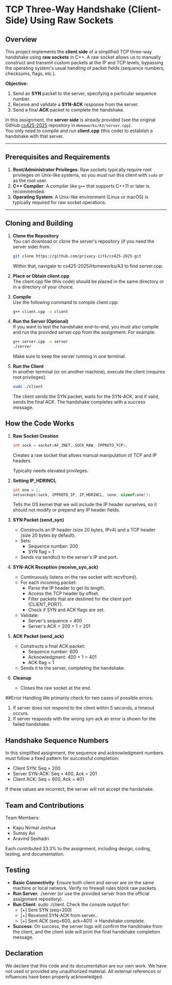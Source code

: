 # TCP Three-Way Handshake (Client-Side) Using Raw Sockets

## Overview
This project implements the **client side** of a simplified TCP three-way handshake using **raw sockets** in C++. A raw socket allows us to manually construct and transmit custom packets at the IP and TCP levels, bypassing the operating system's usual handling of packet fields (sequence numbers, checksums, flags, etc.).

**Objective:**
1. Send an **SYN** packet to the server, specifying a particular sequence number.
2. Receive and validate a **SYN-ACK** response from the server.
3. Send a final **ACK** packet to complete the handshake.

In this assignment, the **server side** is already provided (see the original GitHub [cs425-2025](https://github.com/privacy-iitk/cs425-2025.git) repository in `Homeworks/A3/server.cpp`).  
You only need to compile and run **client.cpp** (this code) to establish a handshake with that server.

---

## Prerequisites and Requirements
1. **Root/Administrator Privileges**: Raw sockets typically require root privileges on Unix-like systems, so you must run this client with `sudo` or as the root user.
2. **C++ Compiler**: A compiler like `g++` that supports C++11 or later is recommended.
3. **Operating System**: A Unix-like environment (Linux or macOS) is typically required for raw socket operations.

---

## Cloning and Building

1. **Clone the Repository**  
   You can download or clone the server's repository (if you need the server side) from:
   ```bash
   git clone https://github.com/privacy-iitk/cs425-2025.git
   ```
   Within that, navigate to cs425-2025/Homeworks/A3 to find server.cpp.

2. **Place or Obtain client.cpp**  
   The client.cpp file (this code) should be placed in the same directory or in a directory of your choice.

3. **Compile**  
   Use the following command to compile client.cpp:
   ```bash
   g++ client.cpp -o client
   ```

4. **Run the Server (Optional)**  
   If you want to test the handshake end-to-end, you must also compile and run the provided server.cpp from the assignment. For example:
   ```bash
   g++ server.cpp -o server
   ./server
   ```
   Make sure to keep the server running in one terminal.

5. **Run the Client**  
   In another terminal (or on another machine), execute the client (requires root privileges):
   ```bash
   sudo ./client
   ```
   The client sends the SYN packet, waits for the SYN-ACK, and if valid, sends the final ACK. The handshake completes with a success message.

## How the Code Works

1. **Raw Socket Creation**
   ```cpp
   int sock = socket(AF_INET, SOCK_RAW, IPPROTO_TCP);
   ```
   Creates a raw socket that allows manual manipulation of TCP and IP headers.
   
   Typically needs elevated privileges.

2. **Setting IP_HDRINCL**
   ```cpp
   int one = 1;
   setsockopt(sock, IPPROTO_IP, IP_HDRINCL, &one, sizeof(one));
   ```
   Tells the OS kernel that we will include the IP header ourselves, so it should not modify or prepend any IP header fields.

3. **SYN Packet (send_syn)**
   - Constructs an IP header (size 20 bytes, IPv4) and a TCP header (size 20 bytes by default).
   - Sets:
     - Sequence number: 200
     - SYN flag = 1
   - Sends via sendto() to the server's IP and port.

4. **SYN-ACK Reception (receive_syn_ack)**
   - Continuously listens on the raw socket with recvfrom().
   - For each incoming packet:
     - Parse the IP header to get its length.
     - Access the TCP header by offset.
     - Filter packets that are destined for the client port (CLIENT_PORT).
     - Check if SYN and ACK flags are set.
   - Validate:
     - Server's sequence = 400
     - Server's ACK = 200 + 1 = 201

5. **ACK Packet (send_ack)**
   - Constructs a final ACK packet:
     - Sequence number: 600
     - Acknowledgment: 400 + 1 = 401
     - ACK flag = 1
   - Sends it to the server, completing the handshake.

6. **Cleanup**
   - Closes the raw socket at the end.

##Error Handling
We primarily check for two cases of possible errors:
1. If server does not respond to the client within 5 seconds, a timeout occurs.
2. If server responds with the wrong syn-ack an error is shown for the failed handshake.

## Handshake Sequence Numbers
In this simplified assignment, the sequence and acknowledgment numbers must follow a fixed pattern for successful completion:

- Client SYN: Seq = 200
- Server SYN-ACK: Seq = 400, Ack = 201
- Client ACK: Seq = 600, Ack = 401

If these values are incorrect, the server will not accept the handshake.

## Team and Contributions
Team Members:
- Kapu Nirmal Joshua
- Sumay Avi
- Aravind Seshadri

Each contributed 33.3% to the assignment, including design, coding, testing, and documentation.

## Testing
- **Basic Connectivity**: Ensure both client and server are on the same machine or local network. Verify no firewall rules block raw packets.
- **Run Server**: ./server (or use the provided server from the official assignment repository).
- **Run Client**: sudo ./client. Check the console output for:
  - [+] Sent SYN (seq=200)
  - [+] Received SYN-ACK from server...
  - [+] Sent ACK (seq=600, ack=401) -> Handshake complete.
- **Success**: On success, the server logs will confirm the handshake from the client, and the client side will print the final handshake completion message.

## Declaration
We declare that this code and its documentation are our own work. We have not used or provided any unauthorized material. All external references or influences have been properly acknowledged.

